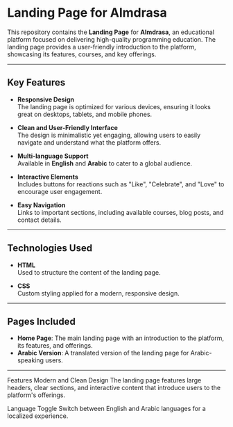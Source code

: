 # Landing Page for Almdrasa

This repository contains the **Landing Page** for **Almdrasa**, an educational platform focused on delivering high-quality programming education. The landing page provides a user-friendly introduction to the platform, showcasing its features, courses, and key offerings.

---

## Key Features

- **Responsive Design**  
  The landing page is optimized for various devices, ensuring it looks great on desktops, tablets, and mobile phones.

- **Clean and User-Friendly Interface**  
  The design is minimalistic yet engaging, allowing users to easily navigate and understand what the platform offers.

- **Multi-language Support**  
  Available in **English** and **Arabic** to cater to a global audience.

- **Interactive Elements**  
  Includes buttons for reactions such as "Like", "Celebrate", and "Love" to encourage user engagement.

- **Easy Navigation**  
  Links to important sections, including available courses, blog posts, and contact details.

---

## Technologies Used

- **HTML**  
  Used to structure the content of the landing page.

- **CSS**  
  Custom styling applied for a modern, responsive design.

---

## Pages Included

- **Home Page**: The main landing page with an introduction to the platform, its features, and offerings.
- **Arabic Version**: A translated version of the landing page for Arabic-speaking users.
---

Features
Modern and Clean Design
The landing page features large headers, clear sections, and interactive content that introduce users to the platform's offerings.

Language Toggle
Switch between English and Arabic languages for a localized experience.
